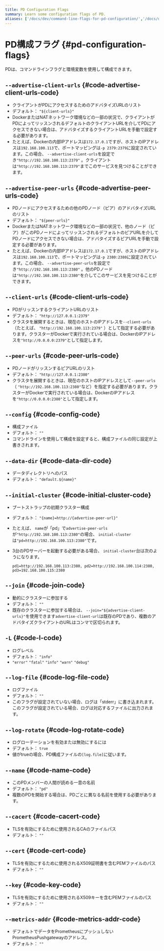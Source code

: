 ```yaml
---
title: PD Configuration Flags
summary: Learn some configuration flags of PD.
aliases: ['/docs/dev/command-line-flags-for-pd-configuration/','/docs/dev/reference/configuration/pd-server/configuration/']
---
```


# PD構成フラグ {#pd-configuration-flags}

PDは、コマンドラインフラグと環境変数を使用して構成できます。

## <code>--advertise-client-urls</code> {#code-advertise-client-urls-code}

-   クライアントがPDにアクセスするためのアドバタイズURLのリスト
-   デフォルト： `"${client-urls}"`
-   DockerまたはNATネットワーク環境などの一部の状況で、クライアントがPDによってリッスンされるデフォルトのクライアントURLを介してPDにアクセスできない場合は、アドバタイズするクライアントURLを手動で設定する必要があります。
-   たとえば、Dockerの内部IPアドレスは`172.17.0.1`ですが、ホストのIPアドレスは`192.168.100.113`で、ポートマッピングは`-p 2379:2379`に設定されています。この場合、 `--advertise-client-urls`を設定でき`"http://192.168.100.113:2379"` 。クライアントは`"http://192.168.100.113:2379"`までこのサービスを見つけることができます。

## <code>--advertise-peer-urls</code> {#code-advertise-peer-urls-code}

-   PDノードにアクセスするための他のPDノード（ピア）のアドバタイズURLのリスト
-   デフォルト： `"${peer-urls}"`
-   DockerまたはNATネットワーク環境などの一部の状況で、他のノード（ピア）がこのPDノードによってリッスンされるデフォルトのピアURLを介してPDノードにアクセスできない場合は、アドバタイズするピアURLを手動で設定する必要があります。
-   たとえば、Dockerの内部IPアドレスは`172.17.0.1`ですが、ホストのIPアドレスは`192.168.100.113`で、ポートマッピングは`-p 2380:2380`に設定されています。この場合、 `--advertise-peer-urls`を設定でき`"http://192.168.100.113:2380"` 。他のPDノードは`"http://192.168.100.113:2380"`を介してこのサービスを見つけることができます。

## <code>--client-urls</code> {#code-client-urls-code}

-   PDがリッスンするクライアントURLのリスト
-   デフォルト： `"http://127.0.0.1:2379"`
-   クラスタを展開するときは、現在のホストのIPアドレスを`--client-urls` （たとえば、 `"http://192.168.100.113:2379"` ）として指定する必要があります。クラスターがDockerで実行されている場合は、DockerのIPアドレスを`"http://0.0.0.0:2379"`として指定します。

## <code>--peer-urls</code> {#code-peer-urls-code}

-   PDノードがリッスンするピアURLのリスト
-   デフォルト： `"http://127.0.0.1:2380"`
-   クラスタを展開するときは、現在のホストのIPアドレスとして`--peer-urls` （ `"http://192.168.100.113:2380"`など）を指定する必要があります。クラスターがDockerで実行されている場合は、DockerのIPアドレスを`"http://0.0.0.0:2380"`として指定します。

## <code>--config</code> {#code-config-code}

-   構成ファイル
-   デフォルト： `""`
-   コマンドラインを使用して構成を設定すると、構成ファイルの同じ設定が上書きされます。

## <code>--data-dir</code> {#code-data-dir-code}

-   データディレクトリへのパス
-   デフォルト： `"default.${name}"`

## <code>--initial-cluster</code> {#code-initial-cluster-code}

-   ブートストラップの初期クラスター構成
-   デフォルト： `"{name}=http://{advertise-peer-url}"`
-   たとえば、 `name`が「pd」で`advertise-peer-urls`が`"http://192.168.100.113:2380"`の場合、 `initial-cluster`は`"pd=http://192.168.100.113:2380"`です。
-   3台のPDサーバーを起動する必要がある場合、 `initial-cluster`台は次のようになります。

    ```
    pd1=http://192.168.100.113:2380, pd2=http://192.168.100.114:2380, pd3=192.168.100.115:2380
    ```

## <code>--join</code> {#code-join-code}

-   動的にクラスターに参加する
-   デフォルト： `""`
-   既存のクラスターに参加する場合は、 `--join="${advertise-client-urls}"`を使用できます`advertise-client-url`は既存のPDであり、複数のアドバタイズクライアントのURLはコンマで区切られます。

## <code>-L</code> {#code-l-code}

-   ログレベル
-   デフォルト： `"info"`
-   `"error"` `"fatal"` `"info"` `"warn"` `"debug"`

## <code>--log-file</code> {#code-log-file-code}

-   ログファイル
-   デフォルト： `""`
-   このフラグが設定されていない場合、ログは「stderr」に書き込まれます。このフラグが設定されている場合、ログは対応するファイルに出力されます。

## <code>--log-rotate</code> {#code-log-rotate-code}

-   ログローテーションを有効または無効にするには
-   デフォルト： `true`
-   値がtrueの場合、PD構成ファイルの`[log.file]`に従います。

## <code>--name</code> {#code-name-code}

-   このPDメンバーの人間が読める一意の名前
-   デフォルト： `"pd"`
-   複数のPDを開始する場合は、PDごとに異なる名前を使用する必要があります。

## <code>--cacert</code> {#code-cacert-code}

-   TLSを有効にするために使用されるCAのファイルパス
-   デフォルト： `""`

## <code>--cert</code> {#code-cert-code}

-   TLSを有効にするために使用されるX509証明書を含むPEMファイルのパス
-   デフォルト： `""`

## <code>--key</code> {#code-key-code}

-   TLSを有効にするために使用されるX509キーを含むPEMファイルのパス
-   デフォルト： `""`

## <code>--metrics-addr</code> {#code-metrics-addr-code}

-   デフォルトでデータをPrometheusにプッシュしないPrometheusPushgatewayのアドレス。
-   デフォルト： `""`
